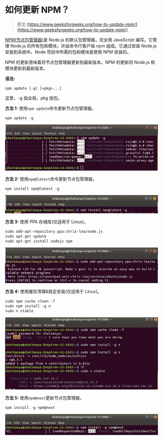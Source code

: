 # 如何更新 NPM？

> 原文:[https://www.geeksforgeeks.org/how-to-update-npm/](https://www.geeksforgeeks.org/how-to-update-npm/)

[NPM(节点包管理器)](https://www.geeksforgeeks.org/node-js-npm-node-package-manager/)是 Node.js 的默认包管理器，完全用 JavaScript 编写。它管理 Node.js 的所有包和模块，并由命令行客户端 npm 组成。它通过安装 Node.js 安装到系统中。Node 项目中所需的包和模块是使用 NPM 安装的。

NPM 的更新意味着将节点包管理器更新到最新版本。NPM 的更新将 Node.js 和模块更新到最新版本。

**语法:**

```
npm update [-g] [<pkg>...]
```

这里，-g 指全局，pkg 指包。

**方法 1:** 使用`npm update`命令更新节点包管理器。

```
npm update -g
```

![](img/c6affa081b49601023c5a31a6795a711.png)

**方法 2:** 使用`npm@latest`命令更新节点包管理器。

```
npm install npm@latest -g
```

![](img/75f928292a2b5020e7df14f650253f31.png)

**方法 3:** 使用 PPA 存储库(仅适用于 Linux)。

```
sudo add-apt-repository ppa:chris-lea/node.js
sudo apt-get update
sudo apt-get install nodejs npm
```

![](img/9eaa1f848ad8fd82a19b5b778ef8cd24.png)

**方法 4:** 使用缓存清理&稳定安装(仅适用于 Linux)。

```
sudo npm cache clean -f
sudo npm install -g n
sudo n stable
```

![](img/e1db5d6d501ce586deb721471fad9cf1.png)

**方法 5:** 使用`npm@next`更新节点包管理器。

```
npm install -g npm@next
```

![](img/0d53528e3241a35bc145f99b046daacb.png)